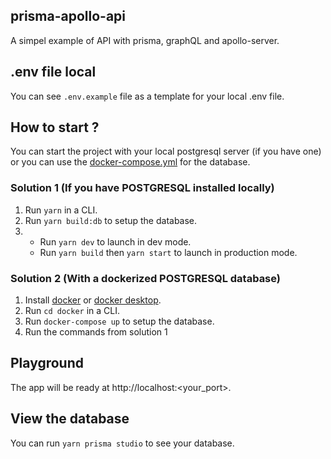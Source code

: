 ## prisma-apollo-api

A simpel example of API with prisma, graphQL and apollo-server.

## .env file local

You can see `.env.example` file as a template for your local .env file.

## How to start ?

You can start the project with your local postgresql server (if you have one) or you can use the [docker-compose.yml](./docker/docker-compose.yml) for the database.

### Solution 1 (If you have POSTGRESQL installed locally)

1. Run `yarn` in a CLI.
2. Run `yarn build:db` to setup the database.
3. - Run `yarn dev` to launch in dev mode.
   - Run `yarn build` then `yarn start` to launch in production mode.

### Solution 2 (With a dockerized POSTGRESQL database)

1. Install [docker](https://docs.docker.com/get-docker/) or [docker desktop](https://docs.docker.com/desktop/install/windows-install/).
2. Run `cd docker` in a CLI.
3. Run `docker-compose up` to setup the database.
4. Run the commands from solution 1

## Playground

The app will be ready at http://localhost:<your_port>.

## View the database

You can run `yarn prisma studio` to see your database.
